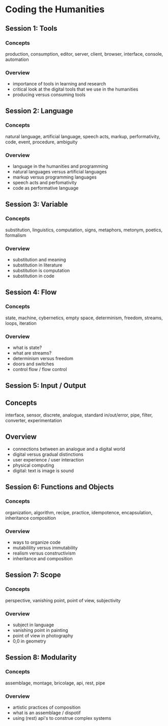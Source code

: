 # Coding the Humanities

## Session 1: Tools

### Concepts
production, consumption, editor, server, client, browser, interface, console, automation

### Overview
+ importance of tools in learning and research  
+ critical look at the digital tools that we use in the humanities
+ producing versus consuming tools


## Session 2: Language

### Concepts
natural language, artificial language, speech acts, markup, performativity, code, event, procedure, ambiguity

### Overview
+ language in the humanities and programming
+ natural languages versus artificial languages
+ markup versus programming languages
+ speech acts and perfomativity
+ code as performative language


## Session 3: Variable

### Concepts
substitution, linguistics, computation, signs, metaphors, metonym, poetics, formalism

### Overview

+ substitution and meaning
+ substitution in literature
+ substitution is computation
+ substitution in code


## Session 4: Flow 

### Concepts
state, machine, cybernetics, empty space, determinism, freedom, streams, loops, iteration

### Overview

+ what is state?
+ what are streams?
+ determinism versus freedom
+ doors and switches
+ control flow / flow control


## Session 5: Input / Output

## Concepts
interface, sensor, discrete, analogue, standard in/out/error, pipe, filter, converter, experimentation

## Overview

+ connections between an analogue and a digital world
+ digital versus gradual distinctions
+ user experience / user interaction
+ physical computing
+ digital: text is image is sound


## Session 6: Functions and Objects

### Concepts
organization, algorithm, recipe, practice, idempotence, encapsulation, inheritance composition

### Overview

+ ways to organize code
+ mutabilility versus immutability
+ realism versus constructivism
+ inheritance and composition


## Session 7: Scope 

### Concepts
perspective, vanishing point, point of view, subjectivity

### Overview

+ subject in language
+ vanishing point in painting
+ point of view in photography
+ 0,0 in geometry


## Session 8: Modularity

### Concepts
assemblage, montage, bricolage, api, rest, pipe

### Overview

+ artistic practices of composition
+ what is an assemblage / dispotif
+ using (rest) api's to construe complex systems
